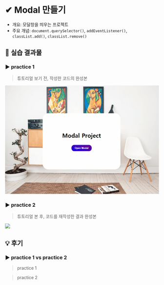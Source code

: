 # ✔ Modal 만들기

-   개요: 모달창을 띄우는 프로젝트
-   주요 개념: `document.querySelector()`, `addEventListener()`, `classList.add()`, `classList.remove()`

## 🧩 실습 결과물

### ▶ practice 1

> 튜토리얼 보기 전, 작성한 코드의 완성본

![](../gif/modal_practice1.gif)

### ▶ practice 2

> 튜토리얼 본 후, 코드를 재작성한 결과 완성본

![](../gif/)

## 💡 후기

### ▶ practice 1 vs practice 2

> practice 1

> practice 2
